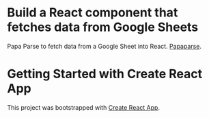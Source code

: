 # Build a React component that fetches data from Google Sheets

Papa Parse to fetch data from a Google Sheet into React. [Papaparse](https://www.papaparse.com/).

# Getting Started with Create React App

This project was bootstrapped with [Create React App](https://github.com/facebook/create-react-app).
